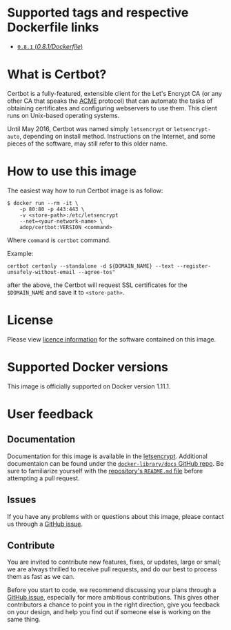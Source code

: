 # Supported tags and respective Dockerfile links

- [`0.8.1` (*0.8.1/Dockerfile*)](https://github.com/Accenture/certbot/blob/master/Dockerfile)

# What is Certbot?

Certbot is a fully-featured, extensible client for the Let's
Encrypt CA (or any other CA that speaks the [ACME](https://github.com/ietf-wg-acme/acme/blob/master/draft-ietf-acme-acme.md)
protocol) that can automate the tasks of obtaining certificates and
configuring webservers to use them. This client runs on Unix-based operating
systems.

Until May 2016, Certbot was named simply ``letsencrypt`` or ``letsencrypt-auto``,
depending on install method. Instructions on the Internet, and some pieces of the
software, may still refer to this older name.

# How to use this image

The easiest way how to run Certbot image is as follow:
```
$ docker run --rm -it \
    -p 80:80 -p 443:443 \
    -v <store-path>:/etc/letsencrypt
    --net=<your-network-name> \
    adop/certbot:VERSION <command>
```
Where ```command``` is ```certbot``` command.

Example:
```
certbot certonly --standalone -d ${DOMAIN_NAME} --text --register-unsafely-without-email --agree-tos"
```

after the above, the Certbot will request SSL certificates for the ```$DOMAIN_NAME``` and save it to ```<store-path>```.

# License
Please view [licence information](LICENCE.md) for the software contained on this image.

# Supported Docker versions

This image is officially supported on Docker version 1.11.1.

# User feedback

## Documentation
Documentation for this image is available in the [letsencrypt](https://letsencrypt.org).
Additional documentaion can be found under the [`docker-library/docs` GitHub repo](https://github.com/docker-library/docs). Be sure to familiarize yourself with the [repository's `README.md` file](https://github.com/docker-library/docs/blob/master/README.md) before attempting a pull request.

## Issues
If you have any problems with or questions about this image, please contact us through a [GitHub issue](https://github.com/Accenture/letsencrypt/issues).

## Contribute
You are invited to contribute new features, fixes, or updates, large or small; we are always thrilled to receive pull requests, and do our best to process them as fast as we can.

Before you start to code, we recommend discussing your plans through a [GitHub issue](https://github.com/Accenture/letsencrypt/issues), especially for more ambitious contributions. This gives other contributors a chance to point you in the right direction, give you feedback on your design, and help you find out if someone else is working on the same thing.
